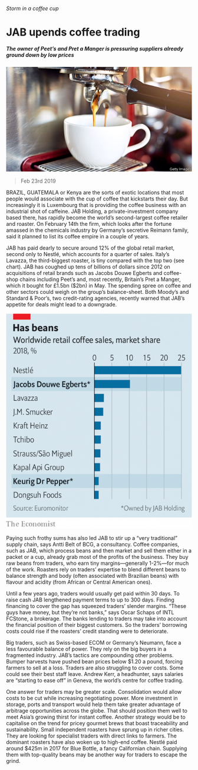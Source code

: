 ###### Storm in a coffee cup

# JAB upends coffee trading 

##### The owner of Peet’s and Pret a Manger is pressuring suppliers already ground down by low prices 

![image](images/20190223_WBP004_0.jpg) 

> Feb 23rd 2019 

BRAZIL, GUATEMALA or Kenya are the sorts of exotic locations that most people would associate with the cup of coffee that kickstarts their day. But increasingly it is Luxembourg that is providing the coffee business with an industrial shot of caffeine. JAB Holding, a private-investment company based there, has rapidly become the world’s second-largest coffee retailer and roaster. On February 14th the firm, which looks after the fortune amassed in the chemicals industry by Germany’s secretive Reimann family, said it planned to list its coffee empire in a couple of years. 

JAB has paid dearly to secure around 12% of the global retail market, second only to Nestlé, which accounts for a quarter of sales. Italy’s Lavazza, the third-biggest roaster, is tiny compared with the top two (see chart). JAB has coughed up tens of billions of dollars since 2012 on acquisitions of retail brands such as Jacobs Douwe Egberts and coffee-shop chains including Peet’s and, most recently, Britain’s Pret a Manger, which it bought for £1.5bn ($2bn) in May. The spending spree on coffee and other sectors could weigh on the group’s balance-sheet. Both Moody’s and Standard & Poor’s, two credit-rating agencies, recently warned that JAB’s appetite for deals might lead to a downgrade. 

![image](images/20190223_WBC402.png) 

Paying such frothy sums has also led JAB to stir up a “very traditional” supply chain, says Antti Belt of BCG, a consultancy. Coffee companies, such as JAB, which process beans and then market and sell them either in a packet or a cup, already grab most of the profits of the business. They buy raw beans from traders, who earn tiny margins—generally 1-2%—for much of the work. Roasters rely on traders’ expertise to blend different beans to balance strength and body (often associated with Brazilian beans) with flavour and acidity (from African or Central American ones). 

Until a few years ago, traders would usually get paid within 30 days. To raise cash JAB lengthened payment terms to up to 300 days. Finding financing to cover the gap has squeezed traders’ slender margins. “These guys have money, but they’re not banks,” says Oscar Schaps of INTL FCStone, a brokerage. The banks lending to traders may take into account the financial position of their biggest customers. So the traders’ borrowing costs could rise if the roasters’ credit standing were to deteriorate. 

Big traders, such as Swiss-based ECOM or Germany’s Neumann, face a less favourable balance of power. They rely on the big buyers in a fragmented industry. JAB’s tactics are compounding other problems. Bumper harvests have pushed bean prices below $1.20 a pound, forcing farmers to sell at a loss. Traders are also struggling to cover costs. Some could see their best staff leave. Andrew Kerr, a headhunter, says salaries are “starting to ease off” in Geneva, the world’s centre for coffee trading. 

One answer for traders may be greater scale. Consolidation would allow costs to be cut while increasing negotiating power. More investment in storage, ports and transport would help them take greater advantage of arbitrage opportunities across the globe. That should position them well to meet Asia’s growing thirst for instant coffee. Another strategy would be to capitalise on the trend for pricey gourmet brews that boast traceability and sustainability. Small independent roasters have sprung up in richer cities. They are looking for specialist traders with direct links to farmers. The dominant roasters have also woken up to high-end coffee. Nestlé paid around $425m in 2017 for Blue Bottle, a fancy Californian chain. Supplying them with top-quality beans may be another way for traders to escape the grind. 

